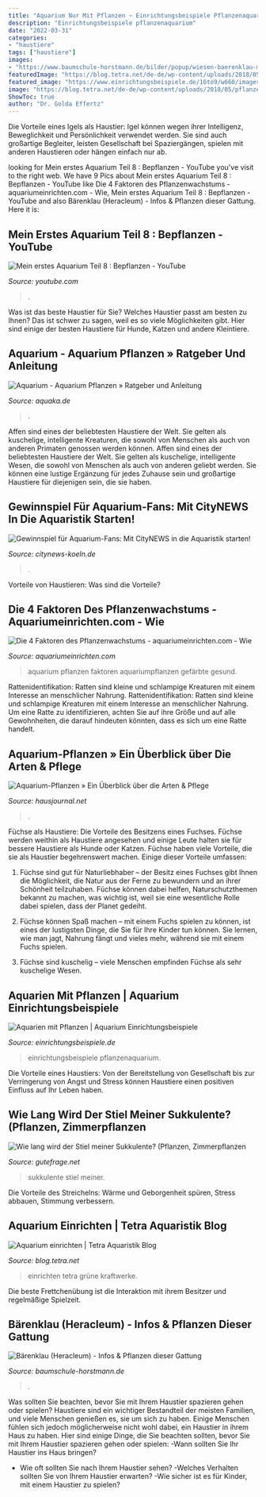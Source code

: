 ```yaml
---
title: "Aquarium Nur Mit Pflanzen ~ Einrichtungsbeispiele Pflanzenaquarium"
description: "Einrichtungsbeispiele pflanzenaquarium"
date: "2022-03-31"
categories:
- "haustiere"
tags: ["haustiere"]
images:
- "https://www.baumschule-horstmann.de/bilder/popup/wiesen-baerenklau-m080512_h_0.jpg"
featuredImage: "https://blog.tetra.net/de-de/wp-content/uploads/2018/05/pflanzen1-1400x560.jpg"
featured_image: "https://www.einrichtungsbeispiele.de/16to9/w660/images_18369/mein-pflanzenaquarium__34d0df40cb0e88f2101f1fa0c634702c.jpg"
image: "https://blog.tetra.net/de-de/wp-content/uploads/2018/05/pflanzen1-1400x560.jpg"
ShowToc: true
author: "Dr. Golda Effertz"
---
```



Die Vorteile eines Igels als Haustier: Igel können wegen ihrer Intelligenz, Beweglichkeit und Persönlichkeit verwendet werden. Sie sind auch großartige Begleiter, leisten Gesellschaft bei Spaziergängen, spielen mit anderen Haustieren oder hängen einfach nur ab.

	

		
looking for Mein erstes Aquarium Teil 8 : Bepflanzen - YouTube you've visit to the right web. We have 9 Pics about Mein erstes Aquarium Teil 8 : Bepflanzen - YouTube like Die 4 Faktoren des Pflanzenwachstums - aquariumeinrichten.com - Wie, Mein erstes Aquarium Teil 8 : Bepflanzen - YouTube and also Bärenklau (Heracleum) - Infos &amp; Pflanzen dieser Gattung. Here it is:
		
    
## Mein Erstes Aquarium Teil 8 : Bepflanzen - YouTube

<img loading=lazy src="https://i.ytimg.com/vi/tJ-uJvBJtHY/maxresdefault.jpg" onerror="this.onerror=null;this.src='https://tse4.mm.bing.net/th?id=OIP.mUNsyDP-vfSHt9iPZQ8_KAHaEK&amp;pid=15.1';" alt="Mein erstes Aquarium Teil 8 : Bepflanzen - YouTube">

_Source: youtube.com_

>. 

	

Was ist das beste Haustier für Sie?
Welches Haustier passt am besten zu Ihnen? Das ist schwer zu sagen, weil es so viele Möglichkeiten gibt. Hier sind einige der besten Haustiere für Hunde, Katzen und andere Kleintiere.

    
## Aquarium - Aquarium Pflanzen » Ratgeber Und Anleitung

<img loading=lazy src="https://www.aquaka.de/wp-content/uploads/Pflanzen-1.jpg" onerror="this.onerror=null;this.src='https://tse3.mm.bing.net/th?id=OIP.xP--rN7Znrm2LTRdMWE3bQHaEK&amp;pid=15.1';" alt="Aquarium - Aquarium Pflanzen » Ratgeber und Anleitung">

_Source: aquaka.de_

>. 

	

Affen sind eines der beliebtesten Haustiere der Welt. Sie gelten als kuschelige, intelligente Kreaturen, die sowohl von Menschen als auch von anderen Primaten genossen werden können.
Affen sind eines der beliebtesten Haustiere der Welt. Sie gelten als kuschelige, intelligente Wesen, die sowohl von Menschen als auch von anderen geliebt werden. Sie können eine lustige Ergänzung für jedes Zuhause sein und großartige Haustiere für diejenigen sein, die sie haben.

    
## Gewinnspiel Für Aquarium-Fans: Mit CityNEWS In Die Aquaristik Starten!

<img loading=lazy src="https://www.citynews-koeln.de/wp-content/uploads/2019/01/aquarium-pflanzen.jpg" onerror="this.onerror=null;this.src='https://tse4.mm.bing.net/th?id=OIP.9AO9hVu5IVDQwc6foBmoOAHaFj&amp;pid=15.1';" alt="Gewinnspiel für Aquarium-Fans: Mit CityNEWS in die Aquaristik starten!">

_Source: citynews-koeln.de_

>. 

	

Vorteile von Haustieren: Was sind die Vorteile?

    
## Die 4 Faktoren Des Pflanzenwachstums - Aquariumeinrichten.com - Wie

<img loading=lazy src="https://www.aquariumeinrichten.com/content/image/px622-content-large/schoene-aquarium-pflanzen.jpg" onerror="this.onerror=null;this.src='https://tse1.mm.bing.net/th?id=OIP.FyzlmIp4HAe7JEpnwHd-XwHaES&amp;pid=15.1';" alt="Die 4 Faktoren des Pflanzenwachstums - aquariumeinrichten.com - Wie">

_Source: aquariumeinrichten.com_

>aquarium pflanzen faktoren aquariumpflanzen gefärbte gesund. 

	

Rattenidentifikation: Ratten sind kleine und schlampige Kreaturen mit einem Interesse an menschlicher Nahrung.
Rattenidentifikation: Ratten sind kleine und schlampige Kreaturen mit einem Interesse an menschlicher Nahrung. Um eine Ratte zu identifizieren, achten Sie auf ihre Größe und auf alle Gewohnheiten, die darauf hindeuten könnten, dass es sich um eine Ratte handelt.

    
## Aquarium-Pflanzen » Ein Überblick über Die Arten &amp; Pflege

<img loading=lazy src="https://www.hausjournal.net/wp-content/uploads/Aquarium-Pflanzen-292x203.jpg" onerror="this.onerror=null;this.src='https://tse4.mm.bing.net/th?id=OIP.yNM7gjbZ3LzSbv_78use1QAAAA&amp;pid=15.1';" alt="Aquarium-Pflanzen » Ein Überblick über die Arten &amp; Pflege">

_Source: hausjournal.net_

>. 

	

Füchse als Haustiere: Die Vorteile des Besitzens eines Fuchses.
Füchse werden weithin als Haustiere angesehen und einige Leute halten sie für bessere Haustiere als Hunde oder Katzen. Füchse haben viele Vorteile, die sie als Haustier begehrenswert machen. Einige dieser Vorteile umfassen:
1) Füchse sind gut für Naturliebhaber – der Besitz eines Fuchses gibt Ihnen die Möglichkeit, die Natur aus der Ferne zu bewundern und an ihrer Schönheit teilzuhaben. Füchse können dabei helfen, Naturschutzthemen bekannt zu machen, was wichtig ist, weil sie eine wesentliche Rolle dabei spielen, dass der Planet gedeiht.

2) Füchse können Spaß machen – mit einem Fuchs spielen zu können, ist eines der lustigsten Dinge, die Sie für Ihre Kinder tun können. Sie lernen, wie man jagt, Nahrung fängt und vieles mehr, während sie mit einem Fuchs spielen.

3) Füchse sind kuschelig – viele Menschen empfinden Füchse als sehr kuschelige Wesen.

    
## Aquarien Mit Pflanzen | Aquarium Einrichtungsbeispiele

<img loading=lazy src="https://www.einrichtungsbeispiele.de/16to9/w660/images_18369/mein-pflanzenaquarium__34d0df40cb0e88f2101f1fa0c634702c.jpg" onerror="this.onerror=null;this.src='https://tse1.mm.bing.net/th?id=OIP.VHhRl3X2twIgAEL9pHQdyAHaEK&amp;pid=15.1';" alt="Aquarien mit Pflanzen | Aquarium Einrichtungsbeispiele">

_Source: einrichtungsbeispiele.de_

>einrichtungsbeispiele pflanzenaquarium. 

	

Die Vorteile eines Haustiers: Von der Bereitstellung von Gesellschaft bis zur Verringerung von Angst und Stress können Haustiere einen positiven Einfluss auf Ihr Leben haben.

    
## Wie Lang Wird Der Stiel Meiner Sukkulente? (Pflanzen, Zimmerpflanzen

<img loading=lazy src="https://images.gutefrage.net/media/fragen/bilder/wie-lang-wird-der-stiel-meiner-sukkulente/1_original.jpg?v=1500114839000" onerror="this.onerror=null;this.src='https://tse1.mm.bing.net/th?id=OIP.WCTeS7IpIsLX698NgsYCRQHaHZ&amp;pid=15.1';" alt="Wie lang wird der Stiel meiner Sukkulente? (Pflanzen, Zimmerpflanzen">

_Source: gutefrage.net_

>sukkulente stiel meiner. 

	

Die Vorteile des Streichelns: Wärme und Geborgenheit spüren, Stress abbauen, Stimmung verbessern.

    
## Aquarium Einrichten | Tetra Aquaristik Blog

<img loading=lazy src="https://blog.tetra.net/de-de/wp-content/uploads/2018/05/pflanzen1-1400x560.jpg" onerror="this.onerror=null;this.src='https://tse4.mm.bing.net/th?id=OIP.cfM6sipo4L8wBBeqXeZS4gHaC9&amp;pid=15.1';" alt="Aquarium einrichten | Tetra Aquaristik Blog">

_Source: blog.tetra.net_

>einrichten tetra grüne kraftwerke. 

	

Die beste Frettchenübung ist die Interaktion mit ihrem Besitzer und regelmäßige Spielzeit.

    
## Bärenklau (Heracleum) - Infos &amp; Pflanzen Dieser Gattung

<img loading=lazy src="https://www.baumschule-horstmann.de/bilder/popup/wiesen-baerenklau-m080512_h_0.jpg" onerror="this.onerror=null;this.src='https://tse3.mm.bing.net/th?id=OIP.kggsQfFjWjluq8LQVv_0aAHaFg&amp;pid=15.1';" alt="Bärenklau (Heracleum) - Infos &amp; Pflanzen dieser Gattung">

_Source: baumschule-horstmann.de_

>. 

	

Was sollten Sie beachten, bevor Sie mit Ihrem Haustier spazieren gehen oder spielen?
Haustiere sind ein wichtiger Bestandteil der meisten Familien, und viele Menschen genießen es, sie um sich zu haben. Einige Menschen fühlen sich jedoch möglicherweise nicht wohl dabei, ein Haustier in ihrem Haus zu haben. Hier sind einige Dinge, die Sie beachten sollten, bevor Sie mit Ihrem Haustier spazieren gehen oder spielen:
-Wann sollten Sie Ihr Haustier ins Haus bringen?
- Wie oft sollten Sie nach Ihrem Haustier sehen?
-Welches Verhalten sollten Sie von Ihrem Haustier erwarten?
-Wie sicher ist es für Kinder, mit einem Haustier zu spielen?

